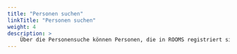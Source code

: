 ```yaml
---
title: "Personen suchen"
linkTitle: "Personen suchen"
weight: 4
description: >
    Über die Personensuche können Personen, die in ROOMS registriert sind, gefunden werden.
---
```







